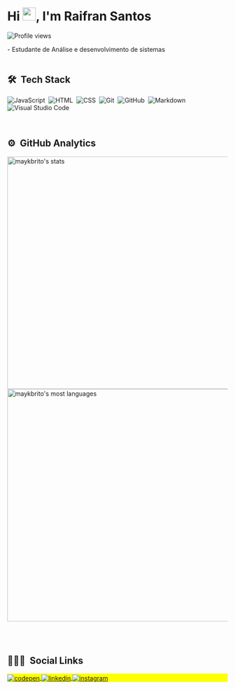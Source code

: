 <h1 align="left">Hi <img src="https://raw.githubusercontent.com/kaueMarques/kaueMarques/master/hi.gif" width="30px">, I'm Raifran Santos</h1>
<p align="left"> <img src="https://komarev.com/ghpvc/?username=Raifransalves&color=yellow" alt="Profile views" /> </p>
- Estudante de Análise e desenvolvimento de sistemas
<br><br>

## 🛠 &nbsp;Tech Stack

![JavaScript](https://img.shields.io/badge/-JavaScript-05122A?style=flat&logo=javascript)&nbsp;
![HTML](https://img.shields.io/badge/-HTML-05122A?style=flat&logo=HTML5)&nbsp;
![CSS](https://img.shields.io/badge/-CSS-05122A?style=flat&logo=CSS3&logoColor=1572B6)&nbsp;
![Git](https://img.shields.io/badge/-Git-05122A?style=flat&logo=git)&nbsp;
![GitHub](https://img.shields.io/badge/-GitHub-05122A?style=flat&logo=github)&nbsp;
![Markdown](https://img.shields.io/badge/-Markdown-05122A?style=flat&logo=markdown)&nbsp;
![Visual Studio Code](https://img.shields.io/badge/-Visual%20Studio%20Code-05122A?style=flat&logo=visual-studio-code&logoColor=007ACC)&nbsp;

<br>

## ⚙️ &nbsp;GitHub Analytics

<p align="left">
<img width="530em" src="https://github-readme-stats.vercel.app/api?username=Raifransalves&show_icons=true&theme=vision-friendly-dark" alt="maykbrito's stats"/>
<img width="530em" src="https://github-readme-stats.vercel.app/api/top-langs/?username=Raifransalves&layout=compact&theme=vision-friendly-dark" alt="maykbrito's most languages"/>
</p>

<br><br>
## 👨🏽‍🦲 &nbsp;Social Links

<p align="left" style="background:yellow">
<a href="https://codepen.io/raifran" target="_blank">
  <img align="center" src="https://img.shields.io/badge/-raifran-05122A?style=flat&logo=codepen" alt="codepen"/>
</a>

<a href="https://www.linkedin.com/in/raifransantos/" target="_blank">
  <img align="center" src="https://img.shields.io/badge/-raifransantos-05122A?style=flat&logo=linkedin" alt="linkedin"/>
</a>
<a href="https://www.instagram.com/raifran.s.alves/" target="_blank">
 <img align="center" src="https://img.shields.io/badge/-raifransantos-05122A?style=flat&logo=instagram" alt="instagram"/>
</a>
</p>
